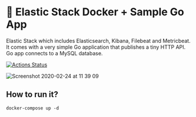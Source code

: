 # 📶 Elastic Stack Docker + Sample Go App

Elastic Stack which includes Elasticsearch, Kibana, Filebeat and Metricbeat. It comes with a very simple Go application that publishes a tiny HTTP API. Go app connects to a MySQL database.

[![Actions Status](https://github.com/rubencougil/elastic-stack/workflows/Build/badge.svg)](https://github.com/rubencougil/elastic-stack/actions)

![Screenshot 2020-02-24 at 11 39 09](https://user-images.githubusercontent.com/1073799/75146132-b1061500-56fa-11ea-8776-94d324e4456a.png)

## How to run it?

`docker-compose up -d` 
